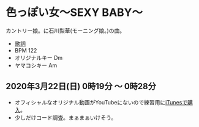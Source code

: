 # 色っぽい女～SEXY BABY～

カントリー娘。に石川梨華(モーニング娘。)の曲。

- [歌詞](http://j-lyric.net/artist/a0029de/l0016cc.html)
- BPM 122
- オリジナルキー Dm
- ヤマコシキー Am

## 2020年3月22日(日) 0時19分 ～ 0時28分

- オフィシャルなオリジナル動画がYouTubeにないので練習用に[iTunesで購入](https://music.apple.com/jp/album/%E8%89%B2%E3%81%A3%E3%81%BD%E3%81%84%E5%A5%B3-sexy-baby/298442092?i=298442103)。
- 少しだけコード調査。まぁまぁいけそう。
